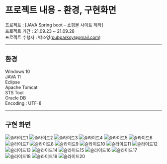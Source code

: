 # 프로젝트 내용 - 환경, 구현화면


프로젝트 : [JAVA Spring boot – 쇼핑몰 사이트 제작]   
프로젝트 기간 : 21.09.23 ~ 21.09.28   
프로젝트 수행자 : 박소영(pubparksy@gmail.com)      

   
   
* * *
## 환경

Windows 10   
JAVA 11   
Eclipse   
Apache Tomcat   
STS Tool   
Oracle DB   
Encoding : UTF-8   


* * *
## 구현 화면

![슬라이드1](https://user-images.githubusercontent.com/92881331/143689400-3ad4c951-83be-482c-9cad-71f6529e0f0b.PNG)
![슬라이드2](https://user-images.githubusercontent.com/92881331/143689401-38df9efa-b340-469e-8cfa-8bcbed713ae7.PNG)
![슬라이드3](https://user-images.githubusercontent.com/92881331/143689402-92a116f9-0957-4634-a888-a03ca7e79c59.PNG)
![슬라이드4](https://user-images.githubusercontent.com/92881331/143689403-2df02c0d-30ca-4765-9515-3bc6f0c0d1df.PNG)
![슬라이드5](https://user-images.githubusercontent.com/92881331/143689404-b1037a8f-e159-4323-b9ec-29a7a57873c6.PNG)
![슬라이드6](https://user-images.githubusercontent.com/92881331/143689407-3f05d15a-7448-4159-9441-8739cade6a97.PNG)
![슬라이드7](https://user-images.githubusercontent.com/92881331/143689408-3156cd45-04f2-43f4-8066-7edbdd3d4210.PNG)
![슬라이드8](https://user-images.githubusercontent.com/92881331/143689409-4fc9449c-813a-400c-847d-1443039be978.PNG)
![슬라이드9](https://user-images.githubusercontent.com/92881331/143689410-7c370d36-98d0-4cb2-bd9a-07e65da7b370.PNG)
![슬라이드10](https://user-images.githubusercontent.com/92881331/143689411-e98ba219-4765-4ca0-8ae0-d5a5156b30d8.PNG)
![슬라이드11](https://user-images.githubusercontent.com/92881331/143689412-6d074823-d781-42bd-9359-23f668eb4bf3.PNG)
![슬라이드12](https://user-images.githubusercontent.com/92881331/143689413-b71ceaf1-12bc-414f-a89a-1220d5401ddf.PNG)
![슬라이드13](https://user-images.githubusercontent.com/92881331/143689414-e0cb6298-2e43-4739-a4e1-05b05ad1724c.PNG)
![슬라이드14](https://user-images.githubusercontent.com/92881331/143689415-94b8e959-266d-49f3-847d-697404bf76a9.PNG)
![슬라이드15](https://user-images.githubusercontent.com/92881331/143689416-ed931f12-113d-4184-8ab8-fb76f362959a.PNG)
![슬라이드16](https://user-images.githubusercontent.com/92881331/143689418-3638c2a3-47e9-4189-b57a-fba0526e58d5.PNG)
![슬라이드17](https://user-images.githubusercontent.com/92881331/143689419-2a37c1e5-7c74-4507-94ee-1d2242e174ec.PNG)
![슬라이드18](https://user-images.githubusercontent.com/92881331/143689420-bc7e2348-fc3d-492c-899b-3ef2266834e2.PNG)
![슬라이드19](https://user-images.githubusercontent.com/92881331/143689421-43e390a0-2be2-4602-93ba-db563b1d23a4.PNG)
![슬라이드20](https://user-images.githubusercontent.com/92881331/143689422-66a08365-fc70-4558-8765-f4f39387e593.PNG)


